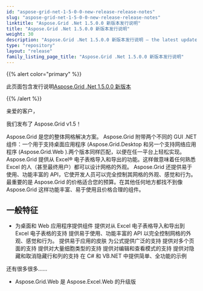 ```yaml
---
id: "aspose-grid-net-1-5-0-0-new-release-release-notes"
slug: "aspose-grid-net-1-5-0-0-new-release-release-notes"
linktitle: "Aspose.Grid .Net 1.5.0.0 新版本发行说明"
title: "Aspose.Grid .Net 1.5.0.0 新版本发行说明"
weight: 30
description: "Aspose.Grid .Net 1.5.0.0 新版本发行说明 – the latest updates and fixes."
type: "repository"
layout: "release"
family_listing_page_title: "Aspose.Grid .Net 1.5.0.0 新版本发行说明"
---
```

{{% alert color="primary" %}} 

此页面包含发行说明[Aspose.Grid .Net 1.5.0.0 新版本](https://releases.aspose.com/cells/net/new-releases/aspose.grid-.net-1.5.0.0-new-release/)

{{% /alert %}} 

亲爱的客户，

我们发布了 Aspose.Grid v1.5！

Aspose.Grid 
是您的整体网格解决方案。 Aspose.Grid 附带两个不同的 GUI .NET 组件：一个用于支持桌面应用程序 (Aspose.Grid.Desktop
 和另一个支持网络应用程序 (Aspose.Grid.Web
 ).两个版本同样匹配，以便在任一平台上轻松实现。 Aspose.Grid 提供从 Excel® 电子表格导入和导出的功能。这样做意味着任何熟悉 Excel 的人（甚至最终用户）都可以设计网格的外观。 Aspose.Grid 还提供易于使用、功能丰富的 API，它使开发人员可以完全控制其网格的外观、感觉和行为。最重要的是 Aspose.Grid 的价格适合您的预算。在其他任何地方都找不到像 Aspose.Grid 这样功能丰富、易于使用且价格合理的组件。
## **一般特征**
- 为桌面和 Web 应用程序提供组件
提供对从 Excel 电子表格导入和导出到 Excel 电子表格的支持
提供易于使用、功能丰富的 API 以完全控制网格的外观、感觉和行为。
提供易于应用的皮肤
为公式提供广泛的支持
提供对多个页面的支持
提供对大量细胞类型的支持
提供对编辑和查看模式的支持
提供对隐藏和取消隐藏行和列的支持
在 C# 和 VB.NET 中提供简单、全功能的示例

还有很多很多……



- Aspose.Grid.Web 是 Aspose.Excel.Web 的升级版
